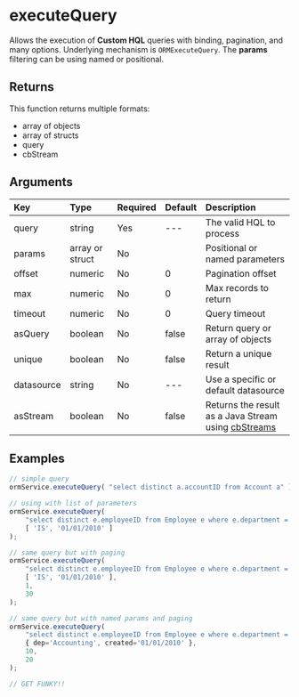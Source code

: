 # executeQuery

Allows the execution of **Custom HQL** queries with binding, pagination, and many options. Underlying mechanism is `ORMExecuteQuery`. The **params** filtering can be using named or positional.

## Returns

This function returns multiple formats:

* array of objects
* array of structs
* query
* cbStream

## Arguments

| Key | Type | Required | Default | Description |
| :--- | :--- | :--- | :--- | :--- |
| query | string | Yes | --- | The valid HQL to process |
| params | array or struct | No |  | Positional or named parameters |
| offset | numeric | No | 0 | Pagination offset |
| max | numeric | No | 0 | Max records to return |
| timeout | numeric | No | 0 | Query timeout |
| asQuery | boolean | No | false | Return query or array of objects |
| unique | boolean | No | false | Return a unique result |
| datasource | string | No | --- | Use a specific or default datasource |
| asStream | boolean | No | false | Returns the result as a Java Stream using [cbStreams](https://forgebox.io/view/cbstreams) |

## Examples

```javascript
// simple query
ormService.executeQuery( "select distinct a.accountID from Account a" );

// using with list of parameters
ormService.executeQuery( 
    "select distinct e.employeeID from Employee e where e.department = ? and e.created > ?", 
    [ 'IS', '01/01/2010' ] 
);

// same query but with paging
ormService.executeQuery( 
    "select distinct e.employeeID from Employee e where e.department = ? and e.created > ?", 
    [ 'IS', '01/01/2010' ],
    1,
    30
);

// same query but with named params and paging
ormService.executeQuery( 
    "select distinct e.employeeID from Employee e where e.department = :dep and e.created > :created", 
    { dep='Accounting', created='01/01/2010' },
    10,
    20
);

// GET FUNKY!!
```

